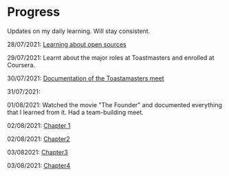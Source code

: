 # Progress
Updates on my daily learning.
Will stay consistent.

28/07/2021: [Learning about open sources](https://github.com/Anjura/OpenSources)

29/07/2021: Learnt about the major roles at Toastmasters and enrolled at Coursera.

30/07/2021: [Documentation of the Toastamasters meet](https://github.com/Anjura/ToastmastersMeet)

31/07/2021:

01/08/2021: Watched the movie "The Founder" and documented everything that I learned from it. Had a team-building meet. 

02/08/2021: [Chapter 1](https://github.com/cleanhand/phase-1-Anjura/blob/main/LetUsC-Chapter1.md) 
            
02/08/2021: [Chapter2](https://github.com/cleanhand/phase-1-Anjura/blob/main/Chapter2.md)

03/082021:  [Chapter3](https://github.com/cleanhand/phase-1-Anjura/blob/main/Chapter3.md)

03/08/2021: [Chapter4](https://github.com/cleanhand/phase-1-Anjura/blob/main/Chapter4.md)
